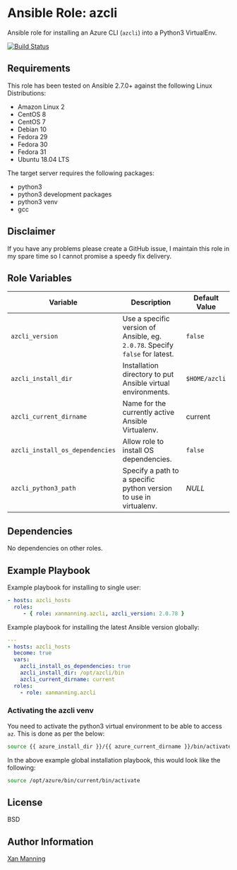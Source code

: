 # Ansible Role: azcli

Ansible role for installing an Azure CLI (`azcli`) into a Python3 VirtualEnv.

[![Build Status](https://www.travis-ci.org/PyratLabs/ansible-role-azcli.svg?branch=master)](https://www.travis-ci.org/PyratLabs/ansible-role-azcli)

## Requirements

This role has been tested on Ansible 2.7.0+ against the following Linux Distributions:

  - Amazon Linux 2
  - CentOS 8
  - CentOS 7
  - Debian 10
  - Fedora 29
  - Fedora 30
  - Fedora 31
  - Ubuntu 18.04 LTS

The target server requires the following packages:

  - python3
  - python3 development packages
  - python3 venv
  - gcc

## Disclaimer

If you have any problems please create a GitHub issue, I maintain this role in
my spare time so I cannot promise a speedy fix delivery.

## Role Variables


| Variable                        | Description                                                                  | Default Value             |
|---------------------------------|------------------------------------------------------------------------------|---------------------------|
| `azcli_version`                 | Use a specific version of Ansible, eg. `2.0.78`. Specify `false` for latest. | `false`                   |
| `azcli_install_dir`             | Installation directory to put Ansible virtual environments.                  | `$HOME/azcli`             |
| `azcli_current_dirname`         | Name for the currently active Ansible Virtualenv.                            | current                   |
| `azcli_install_os_dependencies` | Allow role to install OS dependencies.                                       | `false`                   |
| `azcli_python3_path`            | Specify a path to a specific python version to use in virtualenv.            | _NULL_                    |

## Dependencies

No dependencies on other roles.

## Example Playbook

Example playbook for installing to single user:

```yaml
- hosts: azcli_hosts
  roles:
     - { role: xanmanning.azcli, azcli_version: 2.0.78 }
```

Example playbook for installing the latest Ansible version globally:

```yaml
---
- hosts: azcli_hosts
  become: true
  vars:
    azcli_install_os_dependencies: true
    azcli_install_dir: /opt/azcli/bin
    azcli_current_dirname: current
  roles:
    - role: xanmanning.azcli
```

### Activating the azcli venv

You need to activate the python3 virtual environment to be able to access `az`.
This is done as per the below:

```bash
source {{ azure_install_dir }}/{{ azure_current_dirname }}/bin/activate
```

In the above example global installation playbook, this would look like the
following:

```bash
source /opt/azure/bin/current/bin/activate
```

## License

BSD

## Author Information

[Xan Manning](https://xanmanning.co.uk/)
